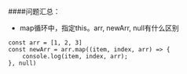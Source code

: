 ####问题汇总：
- map循环中，指定this。arr, newArr, null有什么区别
```
const arr = [1, 2, 3]
const newArr = arr.map((item, index, arr) => {
    console.log(item, index, arr);
}, null)
```